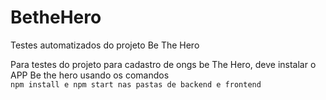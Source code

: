 # BetheHero
Testes automatizados do projeto Be The Hero

Para testes do projeto para cadastro de ongs be The Hero, deve instalar o APP Be the hero usando os comandos 
<br>``npm install e npm start nas pastas de backend e frontend``
